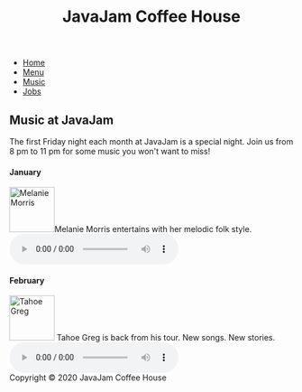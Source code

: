 <!DOCTYPE html>
<!-- saved from url=(0069)http://www.personal.psu.edu/~users/r/m/rmb5985/art101/ch11/music.html -->
<html lang="en"><head><meta http-equiv="Content-Type" content="text/html; charset=UTF-8">
<title>JavaJam Coffee House Music</title>

<meta name="viewport" content="width=device-width, initial-scale=1.0">
<link rel="stylesheet" href="./JavaJam Coffee House Music_files/javajam.css">
<!--[if lt IE 9]>
<script src="http://html5shim.googlecode.com/svn/trunk/html5.js">
</script>
<![endif]-->
</head>
<body>
<div id="wrapper">
<header>
<h1>JavaJam Coffee House</h1>
</header>
<nav>
<ul>
  <li><a href="http://www.personal.psu.edu/~users/r/m/rmb5985/art101/ch11/index.html">Home</a></li>
  <li><a href="http://www.personal.psu.edu/~users/r/m/rmb5985/art101/ch11/menu.html">Menu</a></li>
  <li><a href="http://www.personal.psu.edu/~users/r/m/rmb5985/art101/ch11/music.html">Music</a></li>
  <li><a href="http://www.personal.psu.edu/~users/r/m/rmb5985/art101/ch11/jobs.html">Jobs</a></li>
</ul>
</nav>
<main>
<div id="heroguitar"></div>
<h2>Music at JavaJam</h2>
<p>The first Friday night each month at JavaJam is a special night. Join us from 8 pm to 11 pm for some music you won't want to miss!</p>
<h4>January</h4>
<div class="details">
<a href="http://www.personal.psu.edu/~users/r/m/rmb5985/art101/ch11/melanie.jpg"><img src="./JavaJam Coffee House Music_files/melaniethumb.jpg" class="floatleft" alt="Melanie Morris" width="80" height="80"></a>Melanie Morris entertains with her melodic folk style.
<audio controls="controls">
      <source src="melanie.mp3" type="audio/mpeg">
      <source src="melanie.ogg" type="audio/ogg">
      <a href="http://www.personal.psu.edu/~users/r/m/rmb5985/art101/ch11/melnanie.mp3">Download the Audio File</a> (MP3)
</audio>
</div>

<h4>February</h4>
<div class="details">
<a href="http://www.personal.psu.edu/~users/r/m/rmb5985/art101/ch11/greg.jpg"><img src="./JavaJam Coffee House Music_files/gregthumb.jpg" class="floatleft" alt="Tahoe Greg" width="80" height="80"></a>
Tahoe Greg is back from his tour. New songs. New stories.
<audio controls="controls">
      <source src="greg.mp3" type="audio/mpeg">
      <source src="greg.ogg" type="audio/ogg">
      <a href="http://www.personal.psu.edu/~users/r/m/rmb5985/art101/ch11/greg.mp3">Download the Audio File</a> (MP3)
</audio>
</div>

</main>
<footer>
Copyright © 2020 JavaJam Coffee House<br>
</footer>
</div>


</body></html>
